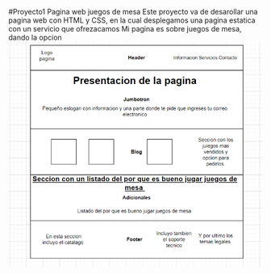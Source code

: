 #Proyecto1 Pagina web juegos de mesa
Este proyecto va de desarollar una pagina web con HTML y CSS, en la cual desplegamos una pagina estatica con un servicio que ofrezacamos 
Mi pagina es sobre juegos de mesa, dando la opcion 
![Prototipado simple](./media/Prototipado%20simple.1.png)